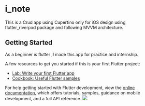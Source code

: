# i_note

This is a Crud app using Cupertino only for iOS design using flutter_riverpod package and following MVVM architecture.

## Getting Started
As a beginner is flutter ,I made this app for practice and internship.

A few resources to get you started if this is your first Flutter project:

- [Lab: Write your first Flutter app](https://docs.flutter.dev/get-started/codelab)
- [Cookbook: Useful Flutter samples](https://docs.flutter.dev/cookbook)

For help getting started with Flutter development, view the
[online documentation](https://docs.flutter.dev/), which offers tutorials,
samples, guidance on mobile development, and a full API reference.
![](Media_230726_231600.gif)
